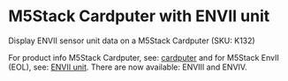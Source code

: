 # M5Stack Cardputer with ENVII unit
 Display ENVII sensor unit data on a M5Stack Cardputer (SKU: K132)

 For product info M5Stack Cardputer, see: [cardputer](https://shop.m5stack.com/products/m5stack-cardputer-kit-w-m5stamps3)
 and for M5Stack EnvII (EOL), see: [ENVII unit](https://shop.m5stack.com/products/env-ii-unit?variant=32128295698522).
 There are now available: ENVIII and ENVIV.
 

